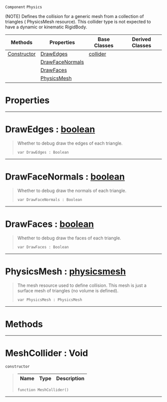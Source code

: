  `Component` `Physics`



(NOTE) Defines the collision for a generic mesh from a collection of triangles ( PhysicsMesh resource). This collider type is not expected to have a dynamic or kinematic RigidBody.

|Methods|Properties|Base Classes|Derived Classes|
|---|---|---|---|
|[ Constructor](https://github.com/ZilchEngine/ZilchDocs/blob/master/code_reference/class_reference/meshcollider.md#meshcollider-void)|[ DrawEdges](https://github.com/ZilchEngine/ZilchDocs/blob/master/code_reference/class_reference/meshcollider.md#drawedges-zilch-engine-do)|[collider](https://github.com/ZilchEngine/ZilchDocs/blob/master/code_reference/class_reference/collider.md)| |
| |[ DrawFaceNormals](https://github.com/ZilchEngine/ZilchDocs/blob/master/code_reference/class_reference/meshcollider.md#drawfacenormals-zilch-eng)| | |
| |[ DrawFaces](https://github.com/ZilchEngine/ZilchDocs/blob/master/code_reference/class_reference/meshcollider.md#drawfaces-zilch-engine-do)| | |
| |[ PhysicsMesh](https://github.com/ZilchEngine/ZilchDocs/blob/master/code_reference/class_reference/meshcollider.md#physicsmesh-zilch-engine)| | |


 #  Properties


---  
 #  DrawEdges : [boolean](https://github.com/ZilchEngine/ZilchDocs/blob/master/code_reference/nada_base_types/boolean.md)

> Whether to debug draw the edges of each triangle.
> ``` lang=cpp, name=Nada
> var DrawEdges : Boolean


---  
 #  DrawFaceNormals : [boolean](https://github.com/ZilchEngine/ZilchDocs/blob/master/code_reference/nada_base_types/boolean.md)

> Whether to debug draw the normals of each triangle.
> ``` lang=cpp, name=Nada
> var DrawFaceNormals : Boolean


---  
 #  DrawFaces : [boolean](https://github.com/ZilchEngine/ZilchDocs/blob/master/code_reference/nada_base_types/boolean.md)

> Whether to debug draw the faces of each triangle.
> ``` lang=cpp, name=Nada
> var DrawFaces : Boolean


---  
 #  PhysicsMesh : [physicsmesh](https://github.com/ZilchEngine/ZilchDocs/blob/master/code_reference/class_reference/physicsmesh.md)

> The mesh resource used to define collision. This mesh is just a surface mesh of triangles (no volume is defined).
> ``` lang=cpp, name=Nada
> var PhysicsMesh : PhysicsMesh


---  
 #  Methods


---  
 #  MeshCollider : Void

 `constructor`

> 
> |Name|Type|Description|
> |---|---|---|
> ``` lang=cpp, name=Nada
> function MeshCollider()
> ``` 


---  
 

 